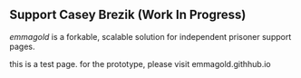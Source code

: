 ## Support Casey Brezik (Work In Progress)


*emmagold* is a forkable, scalable solution for independent prisoner support pages.


this is a test page. for the prototype, please visit emmagold.githhub.io
